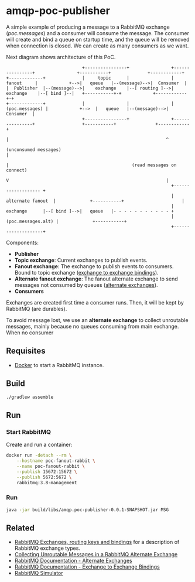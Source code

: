 # amqp-poc-publisher
A simple example of producing a message to a RabbitMQ exchange (*poc.messages*) and a consumer will consume the message. The consumer will create and bind a queue on startup time, and the queue will be removed when connection is closed. We can create as many consumers as we want.

Next diagram shows architecture of this PoC.

```text
                             +----------------+                +----------------+                +-----------+              +------------+
+-------------+              |     topic      |                |     fanout     |            +-->|   queue   |--(message)-->|  Consumer  |
|  Publisher  |--(message)-->|    exchange    |--[ routing ]-->|    exchange    |--[ bind ]--|   +-----------+-+            +------------+-+
+-------------+              |                |                | (poc.messages) |            +-->  |   queue   |--(message)-->|  Consumer  |
                             +----------------+                +----------------+                  +-----------+               +------------+
                                                                        |                                                            ^
                                                               (unconsumed messages)                                                 |
                                                                        |                                               (read messages on connect)
                                                                        V                                                            |
                                                               +------------------- +
                                                               |  alternate fanout  |             +-----------+                      |
                                                               |      exchange      |--[ bind ]-->|   queue   |- - - - - - - - - - - +
                                                               | (poc.messages.alt) |             +-----------+
                                                               +--------------------+
```

Components:

- **Publisher**
- **Topic exchange**: Current exchanges to publish events.
- **Fanout exchange**: The exchange to publish events to consumers. Bound to topic exchange ([exchange to exchange bindings](https://www.rabbitmq.com/e2e.html)).
- **Alternate fanout exchange**: The fanout alternate exchange to send messages not consumed by queues ([alternate exchanges](https://www.rabbitmq.com/ae.html)).
- **Consumers**

Exchanges are created first time a consumer runs. Then, it will be kept by RabbitMQ (are durables).

To avoid message lost, we use an **alternate exchange** to collect unroutable messages, mainly because no queues consuming from main exchange. When no consumer

## Requisites

- [Docker](https://www.docker.com/) to start a RabbitMQ instance.

## Build

```bash
./gradlew assemble
```

## Run

### Start RabbitMQ

Create and run a container:

```bash
docker run -detach --rm \
    --hostname poc-fanout-rabbit \
    --name poc-fanout-rabbit \
    --publish 15672:15672 \
    --publish 5672:5672 \
    rabbitmq:3.8-management
```

### Run

```bash
java -jar build/libs/amqp.poc-publisher-0.0.1-SNAPSHOT.jar MSG
```

## Related

- [RabbitMQ Exchanges, routing keys and bindings](https://www.cloudamqp.com/blog/part4-rabbitmq-for-beginners-exchanges-routing-keys-bindings.html) for a description of RabbitMQ exchange types.
- [Collecting Unroutable Messages in a RabbitMQ Alternate Exchange](https://www.cloudamqp.com/blog/collecting-unroutable-messages-in-a-rabbitmq-alternate-exchange.html)
- [RabbitMQ Documentation - Alternate Exchanges](https://www.rabbitmq.com/ae.html)
- [RabbitMQ Documentation - Exchange to Exchange Bindings](https://www.rabbitmq.com/e2e.html)
- [RabbitMQ Simulator](http://tryrabbitmq.com/)


